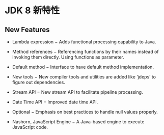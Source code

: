 # JDK 8 新特性

## New Features

- Lambda expression − Adds functional processing capability to Java.

- Method references − Referencing functions by their names instead of invoking them directly. Using functions as parameter.

- Default method − Interface to have default method implementation.

- New tools − New compiler tools and utilities are added like ‘jdeps’ to figure out dependencies.

- Stream API − New stream API to facilitate pipeline processing.

- Date Time API − Improved date time API.

- Optional − Emphasis on best practices to handle null values properly.

- Nashorn, JavaScript Engine − A Java-based engine to execute JavaScript code.



